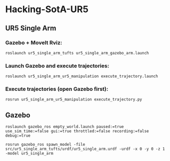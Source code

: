 # Hacking-SotA-UR5

## UR5 Single Arm

### Gazebo + MoveIt Rviz:
`roslaunch ur5_single_arm_tufts ur5_single_arm_gazebo_arm.launch`

### Launch Gazebo and execute trajectories:
`roslaunch ur5_single_arm_ur5_manipulation execute_trajectory.launch`

### Execute trajectories (open Gazebo first):
`rosrun ur5_single_arm_ur5_manipulation execute_trajectory.py`

## Gazebo
`roslaunch gazebo_ros empty_world.launch paused:=true use_sim_time:=false gui:=true throttled:=false recording:=false debug:=true` 

`rosrun gazebo_ros spawn_model -file src/ur5_single_arm_tufts/urdf/ur5_single_arm.urdf -urdf -x 0 -y 0 -z 1 -model ur5_single_arm`
